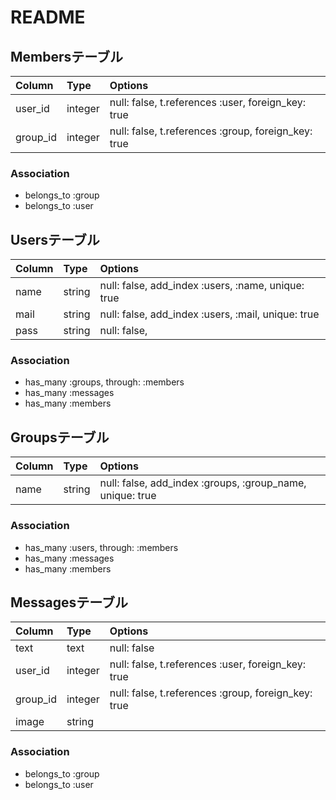 # README

## Membersテーブル

| Column | Type | Options |
|:--|:--|:--|
| user_id | integer | null: false, t.references :user, foreign_key: true |
| group_id | integer | null: false, t.references :group, foreign_key: true |

### Association
- belongs_to :group
- belongs_to :user


## Usersテーブル

| Column | Type | Options |
|:--|:--|:--|
| name | string | null: false, add_index :users, :name, unique: true |
| mail | string | null: false, add_index :users, :mail, unique: true |
| pass | string | null: false, |

### Association
- has_many :groups, through: :members
- has_many :messages
- has_many :members


## Groupsテーブル

| Column | Type | Options |
|:--|:--|:--|
| name | string | null: false, add_index :groups, :group_name, unique: true  |


### Association
- has_many :users, through: :members
- has_many :messages
- has_many :members

## Messagesテーブル

| Column | Type | Options |
|:--|:--|:--|
| text | text | null: false |
| user_id | integer | null: false,  t.references :user, foreign_key: true  |
| group_id | integer | null: false,  t.references :group, foreign_key: true |
| image | string | |

### Association
- belongs_to :group
- belongs_to :user
